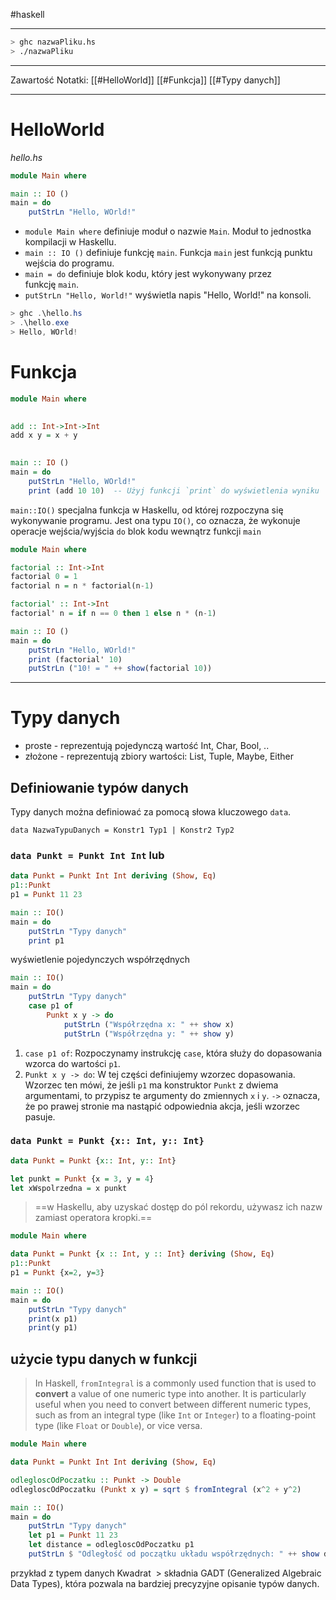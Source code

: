 #haskell 

----------
```bash
> ghc nazwaPliku.hs
> ./nazwaPliku
```

----
Zawartość Notatki:
[[#HelloWorld]]
[[#Funkcja]]
[[#Typy danych]]


----
# HelloWorld
*hello.hs*
```haskell
module Main where

main :: IO ()
main = do
    putStrLn "Hello, WOrld!"
```
- `module Main where` definiuje moduł o nazwie `Main`. Moduł to jednostka kompilacji w Haskellu.
- `main :: IO ()` definiuje funkcję `main`. Funkcja `main` jest funkcją punktu wejścia do programu.
- `main = do` definiuje blok kodu, który jest wykonywany przez funkcję `main`.
- `putStrLn "Hello, World!"` wyświetla napis "Hello, World!" na konsoli.

```powershell
> ghc .\hello.hs
> .\hello.exe
> Hello, WOrld!
```

# Funkcja

```haskell
module Main where
  

add :: Int->Int->Int
add x y = x + y
  

main :: IO ()
main = do
    putStrLn "Hello, WOrld!"
    print (add 10 10)  -- Użyj funkcji `print` do wyświetlenia wyniku
```

`main::IO()` specjalna funkcja  w Haskellu, od której rozpoczyna się wykonywanie programu. Jest ona typu `IO()`, co oznacza, że wykonuje operacje wejścia/wyjścia
`do` blok kodu wewnątrz funkcji `main` 

```haskell
module Main where

factorial :: Int->Int
factorial 0 = 1
factorial n = n * factorial(n-1)

factorial' :: Int->Int
factorial' n = if n == 0 then 1 else n * (n-1)

main :: IO ()
main = do
    putStrLn "Hello, WOrld!"
    print (factorial' 10)
    putStrLn ("10! = " ++ show(factorial 10))
```

------------
# Typy danych
- proste - reprezentują pojedynczą wartość Int, Char, Bool, ..
- złożone - reprezentują zbiory wartości:  List, Tuple, Maybe, Either 

## Definiowanie typów danych
Typy danych można definiować za pomocą słowa kluczowego `data`.

`data NazwaTypuDanych = Konstr1 Typ1 | Konstr2 Typ2`

### `data Punkt = Punkt Int Int` lub
```haskell
data Punkt = Punkt Int Int deriving (Show, Eq)
p1::Punkt
p1 = Punkt 11 23

main :: IO()
main = do
    putStrLn "Typy danych"
    print p1
```
wyświetlenie pojedynczych współrzędnych
```haskell
main :: IO()
main = do
    putStrLn "Typy danych"
    case p1 of
        Punkt x y -> do
            putStrLn ("Współrzędna x: " ++ show x)
            putStrLn ("Współrzędna y: " ++ show y)
```

1. `case p1 of`: Rozpoczynamy instrukcję `case`, która służy do dopasowania wzorca do wartości `p1`.
2. `Punkt x y -> do`: W tej części definiujemy wzorzec dopasowania. Wzorzec ten mówi, że jeśli `p1` ma konstruktor `Punkt` z dwiema argumentami, to przypisz te argumenty do zmiennych `x` i `y`.
	`->` oznacza, że po prawej stronie ma nastąpić odpowiednia akcja, jeśli wzorzec pasuje.
    

### `data Punkt = Punkt {x:: Int, y:: Int}`
```haskell
data Punkt = Punkt {x:: Int, y:: Int}

let punkt = Punkt {x = 3, y = 4}
let xWspolrzedna = x punkt

```

> ==w Haskellu, aby uzyskać dostęp do pól rekordu, używasz ich nazw zamiast operatora kropki.==

```haskell
module Main where

data Punkt = Punkt {x :: Int, y :: Int} deriving (Show, Eq)
p1::Punkt
p1 = Punkt {x=2, y=3}

main :: IO()
main = do
    putStrLn "Typy danych"
    print(x p1)
    print(y p1)
```


## użycie typu danych w funkcji

>   In Haskell, `fromIntegral` is a commonly used function that is used to **convert** a value of one numeric type into another. It is particularly useful when you need to convert between different numeric types, such as from an integral type (like `Int` or `Integer`) to a floating-point type (like `Float` or `Double`), or vice versa.

```haskell
module Main where

data Punkt = Punkt Int Int deriving (Show, Eq)

odlegloscOdPoczatku :: Punkt -> Double
odlegloscOdPoczatku (Punkt x y) = sqrt $ fromIntegral (x^2 + y^2)

main :: IO()
main = do
    putStrLn "Typy danych"
    let p1 = Punkt 11 23
    let distance = odlegloscOdPoczatku p1
    putStrLn $ "Odległość od początku układu współrzędnych: " ++ show distance
```

przykład z typem danych Kwadrat
 > składnia GADT (Generalized Algebraic Data Types), która pozwala na bardziej precyzyjne opisanie typów danych.

 


